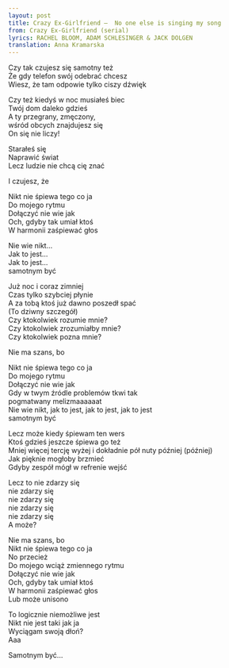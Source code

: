 ```yaml
---
layout: post
title: Crazy Ex-Girlfriend –  No one else is singing my song
from: Crazy Ex-Girlfriend (serial)
lyrics: RACHEL BLOOM, ADAM SCHLESINGER & JACK DOLGEN
translation: Anna Kramarska
---
```

Czy tak czujesz się samotny też  
Że gdy telefon swój odebrać chcesz  
Wiesz, że tam odpowie tylko ciszy dźwięk  

Czy też kiedyś w noc musiałeś biec  
Twój dom daleko gdzieś  
A ty przegrany, zmęczony,   
wśród obcych znajdujesz się  
On się nie liczy!  

Starałeś się  
Naprawić świat  
Lecz ludzie nie chcą cię znać  

I czujesz, że  

Nikt nie śpiewa tego co ja  
Do mojego rytmu  
Dołączyć nie wie jak  
Och, gdyby tak umiał ktoś   
W harmonii zaśpiewać głos  

Nie wie nikt...  
Jak to jest...  
Jak to jest...  
samotnym być

Już noc i coraz zimniej  
Czas tylko szybciej płynie  
A za tobą ktoś już dawno poszedł spać  
(To dziwny szczegół)  
Czy ktokolwiek rozumie mnie?  
Czy ktokolwiek zrozumiałby mnie?  
Czy ktokolwiek pozna mnie?  

Nie ma szans, bo  

Nikt nie śpiewa tego co ja  
Do mojego rytmu  
Dołączyć nie wie jak   
Gdy w twym źródle problemów tkwi tak  
pogmatwany melizmaaaaaat  
Nie wie nikt, jak to jest, jak to jest, jak to jest  
samotnym być  

Lecz może kiedy śpiewam ten wers  
Ktoś gdzieś jeszcze śpiewa go też  
Mniej więcej tercję wyżej i dokładnie pół nuty później (później)   
Jak pięknie mogłoby brzmieć  
Gdyby zespół mógł w refrenie wejść  

Lecz to nie zdarzy się  
nie zdarzy się  
nie zdarzy się  
nie zdarzy się  
nie zdarzy się  
A może?  

Nie ma szans, bo  
Nikt nie śpiewa tego co ja  
No przecież  
Do mojego wciąż zmiennego rytmu  
Dołączyć nie wie jak  
Och, gdyby tak umiał ktoś   
W harmonii zaśpiewać głos  
Lub może unisono

To logicznie niemożliwe jest  
Nikt nie jest taki jak ja  
Wyciągam swoją dłoń?  
Aaa  

Samotnym być...  

